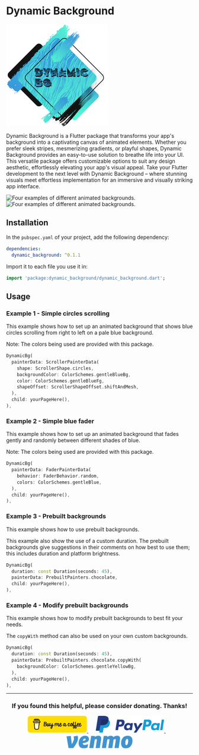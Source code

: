 # Dynamic Background

<img src="https://raw.githubusercontent.com/babincc/flutter_workshop/master/packages/resources/logos/dynamic_background_logo.png" alt="A blue and black logo for Dynamic BG" width="275">

Dynamic Background is a Flutter package that transforms your app's background into a captivating canvas of animated elements. Whether you prefer sleek stripes, mesmerizing gradients, or playful shapes, Dynamic Background provides an easy-to-use solution to breathe life into your UI. This versatile package offers customizable options to suit any design aesthetic, effortlessly elevating your app's visual appeal. Take your Flutter development to the next level with Dynamic Background – where stunning visuals meet effortless implementation for an immersive and visually striking app interface.

<img src="https://raw.githubusercontent.com/babincc/flutter_workshop/master/packages/resources/demos/dynamic_background_demo_1.gif" alt="Four examples of different animated backgrounds." width="650">

<img src="https://raw.githubusercontent.com/babincc/flutter_workshop/master/packages/resources/demos/dynamic_background_demo_2.gif" alt="Four examples of different animated backgrounds." width="650">

## Installation

In the `pubspec.yaml` of your project, add the following dependency:

```yaml
dependencies:
  dynamic_background: ^0.1.1
```

Import it to each file you use it in:

```dart
import 'package:dynamic_background/dynamic_background.dart';
```

## Usage

### Example 1 - Simple circles scrolling

This example shows how to set up an animated background that shows blue circles scrolling from right to left on a pale blue background.

Note: The colors being used are provided with this package.

```dart
DynamicBg(
  painterData: ScrollerPainterData(
    shape: ScrollerShape.circles,
    backgroundColor: ColorSchemes.gentleBlueBg,
    color: ColorSchemes.gentleBlueFg,
    shapeOffset: ScrollerShapeOffset.shiftAndMesh,
  ),
  child: yourPageHere(),
),
```

### Example 2 - Simple blue fader

This example shows how to set up an animated background that fades gently and randomly between different shades of blue.

Note: The colors being used are provided with this package.

```dart
DynamicBg(
  painterData: FaderPainterData(
    behavior: FaderBehavior.random,
    colors: ColorSchemes.gentleBlue,
  ),
  child: yourPageHere(),
),
```

### Example 3 - Prebuilt backgrounds

This example shows how to use prebuilt backgrounds.

This example also show the use of a custom duration. The prebuilt backgrounds give suggestions in their comments on how best to use them; this includes duration and platform brightness.

```dart
DynamicBg(
  duration: const Duration(seconds: 45),
  painterData: PrebuiltPainters.chocolate,
  child: yourPageHere(),
),
```

### Example 4 - Modify prebuilt backgrounds

This example shows how to modify prebuilt backgrounds to best fit your needs.

The `copyWith` method can also be used on your own custom backgrounds.

```dart
DynamicBg(
  duration: const Duration(seconds: 45),
  painterData: PrebuiltPainters.chocolate.copyWith(
    backgroundColor: ColorSchemes.gentleYellowBg,
  ),
  child: yourPageHere(),
),
```

<hr>

<h3 align="center">If you found this helpful, please consider donating. Thanks!</h3>
<p align="center">
  <a href="https://www.buymeacoffee.com/babincc" target="_blank">
    <img src="https://raw.githubusercontent.com/babincc/flutter_workshop/master/packages/resources/donate_icons/buy_me_a_coffee_logo.png" alt="buy me a coffee" height="45">
  </a>
  &nbsp;&nbsp;&nbsp;&nbsp;
  <a href="https://paypal.me/cssbabin" target="_blank">
    <img src="https://raw.githubusercontent.com/babincc/flutter_workshop/master/packages/resources/donate_icons/pay_pal_logo.png" alt="paypal" height="45">
  </a>
  &nbsp;&nbsp;&nbsp;&nbsp;
  <a href="https://venmo.com/u/babincc" target="_blank">
    <img src="https://raw.githubusercontent.com/babincc/flutter_workshop/master/packages/resources/donate_icons/venmo_logo.png" alt="venmo" height="45">
  </a>
</p>
<br><br>

